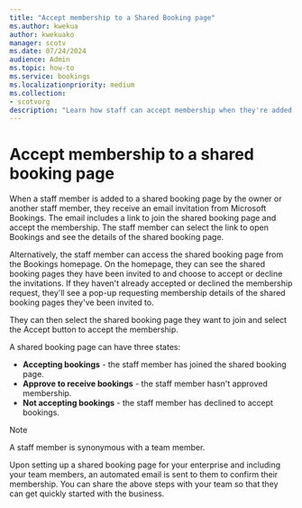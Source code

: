 ```yaml
---
title: "Accept membership to a Shared Booking page"
ms.author: kwekua
author: kwekuako
manager: scotv
ms.date: 07/24/2024
audience: Admin
ms.topic: how-to
ms.service: bookings
ms.localizationpriority: medium
ms.collection:
- scotvorg
description: "Learn how staff can accept membership when they're added to a Shared Booking page."
---
```


# Accept membership to a shared booking page

When a staff member is added to a shared booking page by the owner or another staff member, they receive an email invitation from Microsoft Bookings. The email includes a link to join the shared booking page and accept the membership. The staff member can select the link to open Bookings and see the details of the shared booking page.

Alternatively, the staff member can access the shared booking page from the Bookings homepage. On the homepage, they can see the shared booking pages they have been invited to and choose to accept or decline the invitations. If they haven't already accepted or declined the membership request, they'll see a pop-up requesting membership details of the shared booking pages they've been invited to.

They can then select the shared booking page they want to join and select the Accept button to accept the membership.

A shared booking page can have three states:

- **Accepting bookings** - the staff member has joined the shared booking page.
- **Approve to receive bookings** - the staff member hasn't approved membership.
- **Not accepting bookings** - the staff member has declined to accept bookings.

>[!NOTE]
> A staff member is synonymous with a team member.

Upon setting up a shared booking page for your enterprise and including your team members, an automated email is sent to them to confirm their membership. You can share the above steps with your team so that they can get quickly started with the business.
